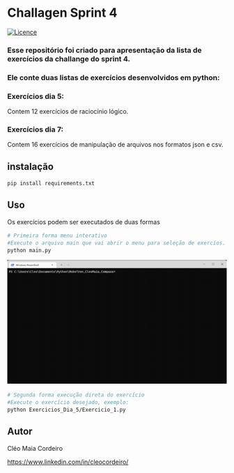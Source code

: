 # Challagen Sprint 4
[![Licence](https://img.shields.io/github/license/Ileriayo/markdown-badges?style=for-the-badge)](./LICENSE)

### Esse repositório foi criado para apresentação da lista de exercícios da challange do sprint 4.

### Ele conte duas listas de exercícios desenvolvidos em python:


### Exercícios dia 5:
Contem 12 exercícios de raciocínio lógico.


### Exercícios dia 7:
Contem 16 exercícios de  manipulação de arquivos nos formatos json e csv.

## instalação

```bash
pip install requirements.txt
```

## Uso
Os exercícios podem ser executados de duas formas

```bash
# Primeira forma menu interativo 
#Execute o arquivo main que vai abrir o menu para seleção de exercíos.
python main.py
```
![](assets/2022-06-07-22-40-58.gif)


```bash
# Segunda forma execução direta do exercício
#Execute o exercício desejado, exemplo:
python Exercicios_Dia_5/Exercicio_1.py
```
## Autor
Cléo Maia Cordeiro

https://www.linkedin.com/in/cleocordeiro/

